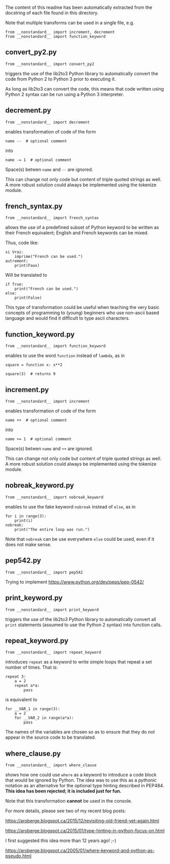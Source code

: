 
The content of this readme has been automatically extracted from
the docstring of each file found in this directory.

Note that multiple transforms can be used in a single file, e.g.

    from __nonstandard__ import increment, decrement
    from __nonstandard__ import function_keyword


## convert_py2.py 

    from __nonstandard__ import convert_py2

triggers the use of the lib2to3 Python library to automatically convert
the code from Python 2 to Python 3 prior to executing it.

As long as lib2to3 can convert the code, this means that code written
using Python 2 syntax can be run using a Python 3 interpreter.


## decrement.py 


    from __nonstandard__ import decrement

enables transformation of code of the form
    
    name --  # optional comment

into 

    name -= 1  # optional comment

Space(s) betwen `name` and `--` are ignored.

This can change not only code but content of triple quoted strings
as well. A more robust solution could always be implemented 
using the tokenize module.


## french_syntax.py 

    from __nonstandard__ import french_syntax

allows the use of a predefined subset of Python keyword to be written
as their French equivalent; English and French keywords can be mixed.

Thus, code like:

    si Vrai:
        imprime("French can be used.")
    autrement:
        print(Faux)

Will be translated to

    if True:
        print("French can be used.")
    else:
        print(False)

This type of transformation could be useful when teaching the
very basic concepts of programming to (young) beginners who use 
non-ascii based language and would find it difficult to type
ascii characters. 


## function_keyword.py 

    from __nonstandard__ import function_keyword

enables to use the word `function` instead of `lambda`, as in

    square = function x: x**2

    square(3)  # returns 9


## increment.py 


    from __nonstandard__ import increment

enables transformation of code of the form
    
    name ++  # optional comment

into 

    name += 1  # optional comment

Space(s) betwen `name` and `++` are ignored.

This can change not only code but content of triple quoted strings
as well. A more robust solution could always be implemented 
using the tokenize module.


## nobreak_keyword.py 

    from __nonstandard__ import nobreak_keyword

enables to use the fake keyword `nobreak` instead of `else`, as in

    for i in range(3):
        print(i)
    nobreak:
        print("The entire loop was run.")

Note that `nobreak` can be use everywhere `else` could be used,
even if it does not make sense.


## pep542.py 

    from __nonstandard__ import pep542

Trying to implement https://www.python.org/dev/peps/pep-0542/


## print_keyword.py 

    from __nonstandard__ import print_keyword

triggers the use of the lib2to3 Python library to automatically convert
all `print` statements (assumed to use the Python 2 syntax) into
function calls.


## repeat_keyword.py 

    from __nonstandard__ import repeat_keyword

introduces `repeat` as a keyword to write simple loops that repeat
a set number of times.  That is:

    repeat 3:
        a = 2
        repeat a*a:
            pass

is equivalent to

    for __VAR_1 in range(3):
        a = 2
        for __VAR_2 in range(a*a):
            pass

The names of the variables are chosen so as to ensure that they
do not appear in the source code to be translated.


## where_clause.py 

    from __nonstandard__ import where_clause

shows how one could use `where` as a keyword to introduce a code
block that would be ignored by Python. The idea was to use this as
a _pythonic_ notation as an alternative for the optional type hinting described
in PEP484.  **This idea has been rejected; it is included just for fun.**

Note that this transformation **cannot** be used in the console.

For more details, please see two of my recent blog posts:

https://aroberge.blogspot.ca/2015/12/revisiting-old-friend-yet-again.html

https://aroberge.blogspot.ca/2015/01/type-hinting-in-python-focus-on.html

I first suggested this idea more than 12 years ago! ;-)

https://aroberge.blogspot.ca/2005/01/where-keyword-and-python-as-pseudo.html
